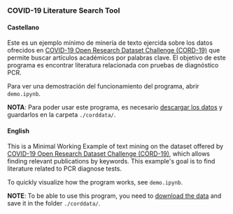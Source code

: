 <h3>COVID-19 Literature Search Tool</h3>

<h4>Castellano</h4>

Este es un ejemplo mínimo de minería de texto ejercida sobre los datos ofrecidos en <a href="https://www.kaggle.com/allen-institute-for-ai/CORD-19-research-challenge">COVID-19 Open Research Dataset Challenge (CORD-19)</a> que permite buscar artículos académicos por palabras clave. El objetivo de este programa es encontrar literatura relacionada con pruebas de diagnóstico PCR.

Para ver una demostración del funcionamiento del programa, abrir `demo.ipynb`.

<b>NOTA</b>: Para poder usar este programa, es necesario <a href="https://www.kaggle.com/allen-institute-for-ai/CORD-19-research-challenge">descargar los datos</a> y guardarlos en la carpeta `./corddata/`.

<h4>English</h4>
This is a Minimal Working Example of text mining on the dataset offered by <a href="https://www.kaggle.com/allen-institute-for-ai/CORD-19-research-challenge">COVID-19 Open Research Dataset Challenge (CORD-19)</a>, which allows finding relevant publications by keywords. This example's goal is to find literature related to PCR diagnose tests.

To quickly visualize how the program works, see `demo.ipynb`.

<b>NOTE</b>: To be able to use this program, you need to <a href="https://www.kaggle.com/allen-institute-for-ai/CORD-19-research-challenge">download the data</a> and save it in the folder `./corddata/`.
